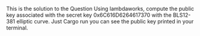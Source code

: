 This is the solution to the Question Using lambdaworks, compute the public key associated with the secret key 0x6C616D6264617370 with the BLS12-381 elliptic curve.
Just Cargo run you can see the public key printed in your terminal.
